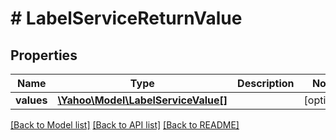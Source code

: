 # # LabelServiceReturnValue

## Properties

Name | Type | Description | Notes
------------ | ------------- | ------------- | -------------
**values** | [**\Yahoo\Model\LabelServiceValue[]**](LabelServiceValue.md) |  | [optional] 

[[Back to Model list]](../../README.md#documentation-for-models) [[Back to API list]](../../README.md#documentation-for-api-endpoints) [[Back to README]](../../README.md)


